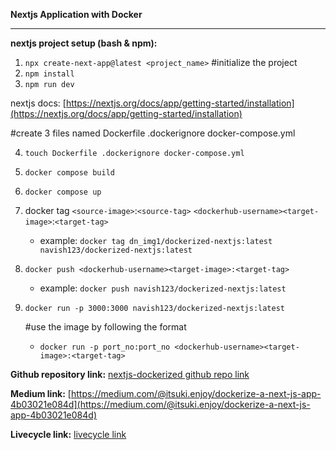 **Nextjs Application with Docker**

---

**nextjs project setup (bash & npm):**

1. `npx create-next-app@latest <project_name>` #initialize the project
2. `npm install`
3. `npm run dev`

nextjs docs: [https://nextjs.org/docs/app/getting-started/installation](https://nextjs.org/docs/app/getting-started/installation)

#create 3 files named Dockerfile .dockerignore docker-compose.yml

4. `touch Dockerfile .dockerignore docker-compose.yml`
5. `docker compose build`
6. `docker compose up`
7. docker tag `<source-image>`:`<source-tag>` `<dockerhub-username><target-image>`:`<target-tag>`

   - example: `docker tag dn_img1/dockerized-nextjs:latest navish123/dockerized-nextjs:latest`

8. `docker push <dockerhub-username><target-image>:<target-tag>`

   - example: `docker push navish123/dockerized-nextjs:latest`

9. `docker run -p 3000:3000 navish123/dockerized-nextjs:latest`

   #use the image by following the format

   - `docker run -p port_no:port_no <dockerhub-username><target-image>:<target-tag>`

**Github repository link:** [nextjs-dockerized github repo link](https://github.com/Navishh/nextjs-dockerized)

**Medium link:** [https://medium.com/@itsuki.enjoy/dockerize-a-next-js-app-4b03021e084d](https://medium.com/@itsuki.enjoy/dockerize-a-next-js-app-4b03021e084d)

**Livecycle link:** [livecycle link](https://livecycle.io/)
